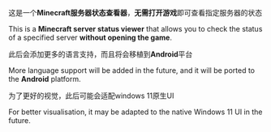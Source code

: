 这是一个**Minecraft服务器状态查看器**，**无需打开游戏**即可查看指定服务器的状态

This is a **Minecraft server status viewer** that allows you to check the status of a specified server **without opening the game**.

此后会添加更多的语言支持，而且将会移植到**Android**平台

More language support will be added in the future, and it will be ported to the **Android** platform.

为了更好的视觉，此后可能会适配windows 11原生UI

For better visualisation, it may be adapted to the native Windows 11 UI in the future.
